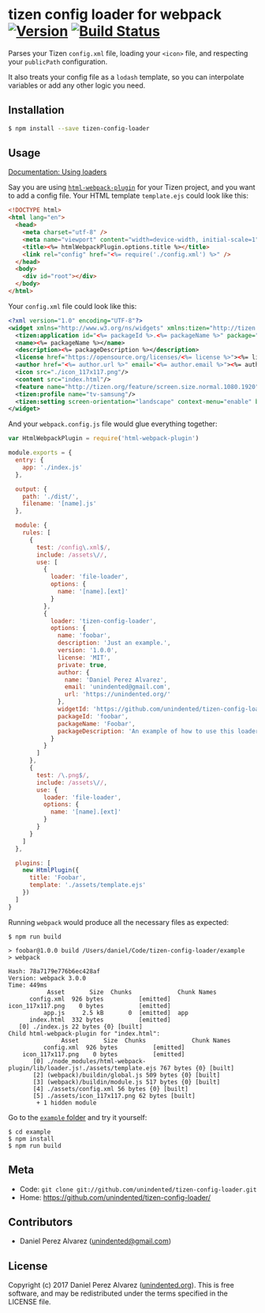 # tizen config loader for webpack [![Version](https://img.shields.io/npm/v/tizen-config-loader.svg)](https://www.npmjs.com/package/tizen-config-loader) [![Build Status](https://img.shields.io/travis/unindented/tizen-config-loader.svg)](https://travis-ci.org/unindented/tizen-config-loader)

Parses your Tizen `config.xml` file, loading your `<icon>` file, and respecting your `publicPath` configuration.

It also treats your config file as a `lodash` template, so you can interpolate variables or add any other logic you need.


## Installation

```sh
$ npm install --save tizen-config-loader
```


## Usage

[Documentation: Using loaders](http://webpack.github.io/docs/using-loaders.html)

Say you are using [`html-webpack-plugin`](https://github.com/ampedandwired/html-webpack-plugin) for your Tizen project, and you want to add a config file. Your HTML template `template.ejs` could look like this:

```html
<!DOCTYPE html>
<html lang="en">
  <head>
    <meta charset="utf-8" />
    <meta name="viewport" content="width=device-width, initial-scale=1" />
    <title><%= htmlWebpackPlugin.options.title %></title>
    <link rel="config" href="<%= require('./config.xml') %>" />
  </head>
  <body>
    <div id="root"></div>
  </body>
</html>
```

Your `config.xml` file could look like this:

```xml
<?xml version="1.0" encoding="UTF-8"?>
<widget xmlns="http://www.w3.org/ns/widgets" xmlns:tizen="http://tizen.org/ns/widgets" id="<%= widgetId %>" version="<%= version %>" viewmodes="maximized">
  <tizen:application id="<%= packageId %>.<%= packageName %>" package="<%= packageId %>" required_version="2.3"/>
  <name><%= packageName %></name>
  <description><%= packageDescription %></description>
  <license href="https://opensource.org/licenses/<%= license %>"><%= license %></license>
  <author href="<%= author.url %>" email="<%= author.email %>"><%= author.name %></author>
  <icon src="./icon_117x117.png"/>
  <content src="index.html"/>
  <feature name="http://tizen.org/feature/screen.size.normal.1080.1920"/>
  <tizen:profile name="tv-samsung"/>
  <tizen:setting screen-orientation="landscape" context-menu="enable" background-support="disable" encryption="disable" install-location="auto" hwkey-event="enable"/>
</widget>
```

And your `webpack.config.js` file would glue everything together:

```js
var HtmlWebpackPlugin = require('html-webpack-plugin')

module.exports = {
  entry: {
    app: './index.js'
  },

  output: {
    path: './dist/',
    filename: '[name].js'
  },

  module: {
    rules: [
      {
        test: /config\.xml$/,
        include: /assets\//,
        use: [
          {
            loader: 'file-loader',
            options: {
              name: '[name].[ext]'
            }
          },
          {
            loader: 'tizen-config-loader',
            options: {
              name: 'foobar',
              description: 'Just an example.',
              version: '1.0.0',
              license: 'MIT',
              private: true,
              author: {
                name: 'Daniel Perez Alvarez',
                email: 'unindented@gmail.com',
                url: 'https://unindented.org/'
              },
              widgetId: 'https://github.com/unindented/tizen-config-loader',
              packageId: 'foobar',
              packageName: 'Foobar',
              packageDescription: 'An example of how to use this loader.',
            }
          }
        ]
      },
      {
        test: /\.png$/,
        include: /assets\//,
        use: {
          loader: 'file-loader',
          options: {
            name: '[name].[ext]'
          }
        }
      }
    ]
  },

  plugins: [
    new HtmlPlugin({
      title: 'Foobar',
      template: './assets/template.ejs'
    })
  ]
}
```

Running `webpack` would produce all the necessary files as expected:

```
$ npm run build

> foobar@1.0.0 build /Users/daniel/Code/tizen-config-loader/example
> webpack

Hash: 78a7179e776b6ec428af
Version: webpack 3.0.0
Time: 449ms
           Asset       Size  Chunks             Chunk Names
      config.xml  926 bytes          [emitted]
icon_117x117.png    0 bytes          [emitted]
          app.js     2.5 kB       0  [emitted]  app
      index.html  332 bytes          [emitted]
   [0] ./index.js 22 bytes {0} [built]
Child html-webpack-plugin for "index.html":
               Asset       Size  Chunks             Chunk Names
          config.xml  926 bytes          [emitted]
    icon_117x117.png    0 bytes          [emitted]
       [0] ./node_modules/html-webpack-plugin/lib/loader.js!./assets/template.ejs 767 bytes {0} [built]
       [2] (webpack)/buildin/global.js 509 bytes {0} [built]
       [3] (webpack)/buildin/module.js 517 bytes {0} [built]
       [4] ./assets/config.xml 56 bytes {0} [built]
       [5] ./assets/icon_117x117.png 62 bytes [built]
        + 1 hidden module
```

Go to the [`example` folder](/example) and try it yourself:

```
$ cd example
$ npm install
$ npm run build
```


## Meta

* Code: `git clone git://github.com/unindented/tizen-config-loader.git`
* Home: <https://github.com/unindented/tizen-config-loader/>


## Contributors

* Daniel Perez Alvarez ([unindented@gmail.com](mailto:unindented@gmail.com))


## License

Copyright (c) 2017 Daniel Perez Alvarez ([unindented.org](http://unindented.org/)). This is free software, and may be redistributed under the terms specified in the LICENSE file.
